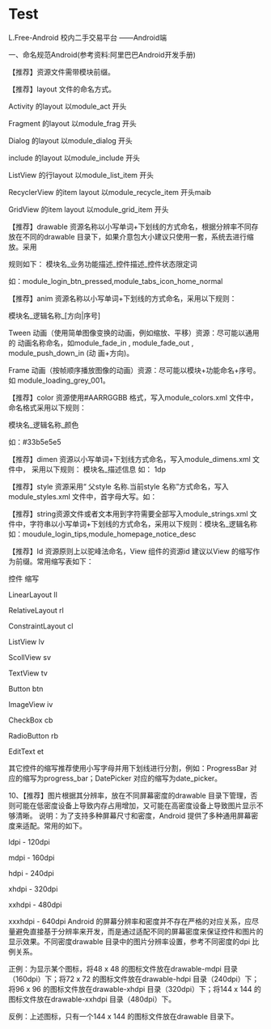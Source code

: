 # Test
L.Free-Android
校内二手交易平台 ——Android端

一、命名规范Android(参考资料:阿里巴巴Android开发手册)

【推荐】资源文件需带模块前缀。

【推荐】layout 文件的命名方式。

Activity 的layout 以module_act 开头

Fragment 的layout 以module_frag 开头

Dialog 的layout 以module_dialog 开头

include 的layout 以module_include 开头

ListView 的行layout 以module_list_item 开头

RecyclerView 的item layout 以module_recycle_item 开头maib

GridView 的item layout 以module_grid_item 开头

【推荐】drawable 资源名称以小写单词+下划线的方式命名，根据分辨率不同存放在不同的drawable 目录下，如果介意包大小建议只使用一套，系统去进行缩放。采用

规则如下： 模块名_业务功能描述_控件描述_控件状态限定词

如：module_login_btn_pressed,module_tabs_icon_home_normal

【推荐】anim 资源名称以小写单词+下划线的方式命名，采用以下规则：

模块名_逻辑名称_[方向|序号]

Tween 动画（使用简单图像变换的动画，例如缩放、平移）资源：尽可能以通用的 动画名称命名，如module_fade_in , module_fade_out , module_push_down_in (动 画+方向)。

Frame 动画（按帧顺序播放图像的动画）资源：尽可能以模块+功能命名+序号。如 module_loading_grey_001。

【推荐】color 资源使用#AARRGGBB 格式，写入module_colors.xml 文件中，命名格式采用以下规则：

模块名_逻辑名称_颜色

如：#33b5e5e5

【推荐】dimen 资源以小写单词+下划线方式命名，写入module_dimens.xml 文件中， 采用以下规则： 模块名_描述信息 如： 1dp

【推荐】style 资源采用“ 父style 名称.当前style 名称”方式命名，写入module_styles.xml 文件中，首字母大写。如：

<style name="ParentTheme.ThisActivityTheme"> … </style>
【推荐】string资源文件或者文本用到字符需要全部写入module_strings.xml 文件中，字符串以小写单词+下划线的方式命名，采用以下规则：模块名_逻辑名称 如：moudule_login_tips,module_homepage_notice_desc

【推荐】Id 资源原则上以驼峰法命名，View 组件的资源id 建议以View 的缩写作为前缀。常用缩写表如下：

控件 缩写

LinearLayout ll

RelativeLayout rl

ConstraintLayout cl

ListView lv

ScollView sv

TextView tv

Button btn

ImageView iv

CheckBox cb

RadioButton rb

EditText et

其它控件的缩写推荐使用小写字母并用下划线进行分割，例如：ProgressBar 对应的缩写为progress_bar；DatePicker 对应的缩写为date_picker。

10、【推荐】图片根据其分辨率，放在不同屏幕密度的drawable 目录下管理，否则可能在低密度设备上导致内存占用增加，又可能在高密度设备上导致图片显示不够清晰。 说明：为了支持多种屏幕尺寸和密度，Android 提供了多种通用屏幕密度来适配。常用的如下。

ldpi - 120dpi

mdpi - 160dpi

hdpi - 240dpi

xhdpi - 320dpi

xxhdpi - 480dpi

xxxhdpi - 640dpi Android 的屏幕分辨率和密度并不存在严格的对应关系，应尽量避免直接基于分辨率来开发，而是通过适配不同的屏幕密度来保证控件和图片的显示效果。不同密度drawable 目录中的图片分辨率设置，参考不同密度的dpi 比例关系。

正例：为显示某个图标，将48 x 48 的图标文件放在drawable-mdpi 目录（160dpi）下；将72 x 72 的图标文件放在drawable-hdpi 目录（240dpi）下；将96 x 96 的图标文件放在drawable-xhdpi 目录（320dpi）下；将144 x 144 的图标文件放在drawable-xxhdpi 目录（480dpi）下。

反例：上述图标，只有一个144 x 144 的图标文件放在drawable 目录下。
